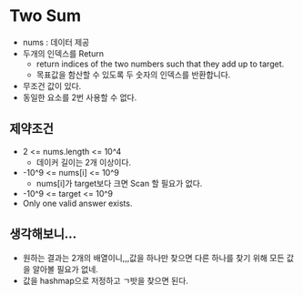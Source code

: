# Two Sum

* nums : 데이터 제공
* 두개의 인덱스를 Return
    * return indices of the two numbers such that they add up to target.
    * 목표값을 함산할 수 있도록 두 숫자의 인덱스를 반환합니다.
* 무조건 값이 있다. 
* 동일한 요소를 2번 사용할 수 없다. 

## 제약조건

* 2 <= nums.length <= 10^4
  * 데이커 길이는 2개 이상이다.
* -10^9 <= nums[i] <= 10^9
  * nums[i]가 target보다 크면 Scan 할 필요가 없다.
* -10^9 <= target <= 10^9
* Only one valid answer exists.

## 생각해보니...

* 원하는 결과는 2개의 배열이니,,,값을 하나만 찾으면 다른 하나를 찾기 위해 모든 값을 알아볼 필요가 없네.
* 값을 hashmap으로 저정하고 ㄱ밧을 찾으면 된다.
